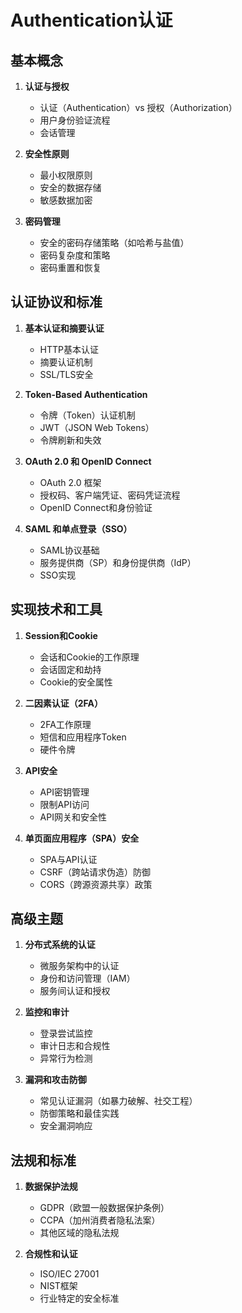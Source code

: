 # Authentication认证

## 基本概念
1. **认证与授权**
   - 认证（Authentication）vs 授权（Authorization）
   - 用户身份验证流程
   - 会话管理

2. **安全性原则**
   - 最小权限原则
   - 安全的数据存储
   - 敏感数据加密

3. **密码管理**
   - 安全的密码存储策略（如哈希与盐值）
   - 密码复杂度和策略
   - 密码重置和恢复

## 认证协议和标准
1. **基本认证和摘要认证**
   - HTTP基本认证
   - 摘要认证机制
   - SSL/TLS安全

2. **Token-Based Authentication**
   - 令牌（Token）认证机制
   - JWT（JSON Web Tokens）
   - 令牌刷新和失效

3. **OAuth 2.0 和 OpenID Connect**
   - OAuth 2.0 框架
   - 授权码、客户端凭证、密码凭证流程
   - OpenID Connect和身份验证

4. **SAML 和单点登录（SSO）**
   - SAML协议基础
   - 服务提供商（SP）和身份提供商（IdP）
   - SSO实现

## 实现技术和工具
1. **Session和Cookie**
   - 会话和Cookie的工作原理
   - 会话固定和劫持
   - Cookie的安全属性

2. **二因素认证（2FA）**
   - 2FA工作原理
   - 短信和应用程序Token
   - 硬件令牌

3. **API安全**
   - API密钥管理
   - 限制API访问
   - API网关和安全性

4. **单页面应用程序（SPA）安全**
   - SPA与API认证
   - CSRF（跨站请求伪造）防御
   - CORS（跨源资源共享）政策

## 高级主题
1. **分布式系统的认证**
   - 微服务架构中的认证
   - 身份和访问管理（IAM）
   - 服务间认证和授权

2. **监控和审计**
   - 登录尝试监控
   - 审计日志和合规性
   - 异常行为检测

3. **漏洞和攻击防御**
   - 常见认证漏洞（如暴力破解、社交工程）
   - 防御策略和最佳实践
   - 安全漏洞响应

## 法规和标准
1. **数据保护法规**
   - GDPR（欧盟一般数据保护条例）
   - CCPA（加州消费者隐私法案）
   - 其他区域的隐私法规

2. **合规性和认证**
   - ISO/IEC 27001
   - NIST框架
   - 行业特定的安全标准
